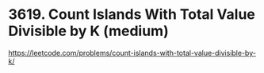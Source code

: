 # 3619. Count Islands With Total Value Divisible by K (medium)

https://leetcode.com/problems/count-islands-with-total-value-divisible-by-k/
